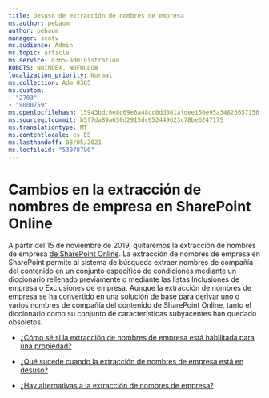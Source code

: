 ```yaml
---
title: Desuso de extracción de nombres de empresa
ms.author: pebaum
author: pebaum
manager: scotv
ms.audience: Admin
ms.topic: article
ms.service: o365-administration
ROBOTS: NOINDEX, NOFOLLOW
localization_priority: Normal
ms.collection: Adm_O365
ms.custom:
- "2703"
- "9000759"
ms.openlocfilehash: 15943bdc6e8d69e6a48cc0dd081afdee150e95a34823657156fd9abe111824d5
ms.sourcegitcommit: b5f7da89a650d2915dc652449623c78be6247175
ms.translationtype: MT
ms.contentlocale: es-ES
ms.lasthandoff: 08/05/2021
ms.locfileid: "53978790"
---
```

# <a name="changes-to-company-name-extraction-in-sharepoint-online"></a>Cambios en la extracción de nombres de empresa en SharePoint Online

A partir del 15 de noviembre de 2019, quitaremos la extracción de nombres de empresa [de SharePoint Online](https://docs.microsoft.com/sharepoint/changes-to-company-name-extraction-in-sharepoint-online). La extracción de nombres de empresa en SharePoint permite al sistema de búsqueda extraer nombres de compañía del contenido en un conjunto específico de condiciones mediante un diccionario rellenado previamente o mediante las listas Inclusiones de empresa o Exclusiones de empresa. Aunque la extracción de nombres de empresa se ha convertido en una solución de base para derivar uno o varios nombres de compañía del contenido de SharePoint Online, tanto el diccionario como su conjunto de características subyacentes han quedado obsoletos.

- [¿Cómo sé si la extracción de nombres de empresa está habilitada para una propiedad?](https://docs.microsoft.com/sharepoint/changes-to-company-name-extraction-in-sharepoint-online#how-do-i-know-if-company-name-extraction-is-enabled-for-a-property)

- [¿Qué sucede cuando la extracción de nombres de empresa está en desuso?](https://docs.microsoft.com/sharepoint/changes-to-company-name-extraction-in-sharepoint-online#what-happens-when-company-name-extraction-is-deprecated) 

- [¿Hay alternativas a la extracción de nombres de empresa?](https://docs.microsoft.com/sharepoint/changes-to-company-name-extraction-in-sharepoint-online#are-there-alternatives-to-company-name-extraction) 